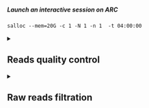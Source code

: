 ##### Launch an interactive session on ARC
    salloc --mem=20G -c 1 -N 1 -n 1  -t 04:00:00

<details>
<summary> 

## Reads quality control </summary>

### Reads quality control report - [FastQC](https://www.bioinformatics.babraham.ac.uk/projects/fastqc/Help/) and [multiqc](https://github.com/MultiQC/MultiQC)
#### Installation
    conda create --prefix ~/bio/bin/fastqc_env
    conda activate ~/bio/bin/fastqc_env
    conda install -c bioconda fastqc
    conda install -c bioconda multiqc
    fastqc -h
    multiqc -h
    
#### Slurm - fastqc.slurm
    
    #!/bin/bash
    #SBATCH --job-name=fastqc      # Job name
    #SBATCH --output=%x.log  # Job's standard output and error log
    #SBATCH --nodes=1             # Run all processes on a single node
    #SBATCH --ntasks=1            # Run 1 tasks
    #SBATCH --cpus-per-task=30    # Number of CPU cores per task
    #SBATCH --mem=50G            # Job memory request
    #SBATCH --time=50:00:00       #
    #SBATCH --mail-user=lianchun.yi1@ucalgary.ca  # Send the job information to this email
    #SBATCH --mail-type=ALL                       # Send the type: <BEGIN><FAIL><END>
    pwd; hostname; date

    conda activate /home/lianchun.yi1/bio/bin/fastqc_env
    cd /work/ebg_lab/eb/250409_A00906_0696_AH3LM3DMX2-BaseCalls/Shotgun-metatranscri
    fastqc Li5245{1..8}/*.gz Li5247{1..6}/*.gz -o /work/ebg_lab/eb/overwinter/2025Apr/fastqc --svg --noextract -t 30 -k 10
    cd /work/ebg_lab/eb/overwinter/2025Apr/fastqc
    multiqc -o ./ -n rawReads ./

</details>

<details>
<summary>

## Raw reads filtration </summary>
### Installation
    wget https://sourceforge.net/projects/bbmap/files/BBMap_39.10.tar.gz/download -O BBMap.tar.gz
    tar -xvzf BBMap.tar.gz
    rm BBMap.tar.gz
    nano ~/.bashrc # export PATH=$PATH:/home/lianchun.yi1/software/bbmap
    source ~/.bashrc
    bbmap.sh --version

### bbduk.slurm
    #!/bin/bash
    #SBATCH --job-name=bbduk
    #SBATCH --output=%x.log
    #SBATCH --nodes=1
    #SBATCH --ntasks=1
    #SBATCH --cpus-per-task=32    # Number of CPU cores per task
    #SBATCH --mem=100G            # Job memory request
    #SBATCH --time=150:00:00
    #SBATCH --mail-user=lianchun.yi1@ucalgary.ca  # Send the job information to this email
    #SBATCH --mail-type=ALL                       # Send the type: <BEGIN><FAIL><END>
    pwd; hostname; date

    INPUT_DIR="/work/ebg_lab/eb/250409_A00906_0696_AH3LM3DMX2-BaseCalls/Shotgun-metatranscri/"
    OUTPUT_DIR="/work/ebg_lab/eb/overwinter/2025Apr/"

    SAMPLES=$(ls ${INPUT_DIR}/*/LY-*_R1_001.fastq.gz | sed 's/_L00.*_R1_001.fastq.gz//' | sort -u)

    for SAMPLE_PREFIX in $SAMPLES; do

        BASENAME=$(basename $SAMPLE_PREFIX | awk -F'LY-' '{print $2}')
        echo "Processing $BASENAME ..."

        MERGED_R1=${OUTPUT_DIR}/${BASENAME}_merged_R1.fastq.gz
        MERGED_R2=${OUTPUT_DIR}/${BASENAME}_merged_R2.fastq.gz

        cat ${SAMPLE_PREFIX}_L00*_R1_001.fastq.gz > $MERGED_R1
        cat ${SAMPLE_PREFIX}_L00*_R2_001.fastq.gz > $MERGED_R2

        # trimming
        bbduk.sh \
            in1=$MERGED_R1 \
            in2=$MERGED_R2 \
            out1=${OUTPUT_DIR}/${BASENAME}_trimmed_R1.fastq.gz \
            out2=${OUTPUT_DIR}/${BASENAME}_trimmed_R2.fastq.gz \
            ftm=5 \
            t=32

        # adapter trimming
        bbduk.sh \
            in1=${OUTPUT_DIR}/${BASENAME}_trimmed_R1.fastq.gz \
            in2=${OUTPUT_DIR}/${BASENAME}_trimmed_R2.fastq.gz \
            out1=${OUTPUT_DIR}/${BASENAME}_tbo_R1.fastq.gz \
            out2=${OUTPUT_DIR}/${BASENAME}_tbo_R2.fastq.gz \
            tbo tpe k=23 mink=11 hdist=1 ktrim=r \
            t=32

        # remove Phix contamination
        bbduk.sh \
            in1=${OUTPUT_DIR}/${BASENAME}_tbo_R1.fastq.gz \
            in2=${OUTPUT_DIR}/${BASENAME}_tbo_R2.fastq.gz \
            out1=${OUTPUT_DIR}/${BASENAME}_phix_removed_R1.fastq.gz \
            out2=${OUTPUT_DIR}/${BASENAME}_phix_removed_R2.fastq.gz \
            ref=~/software/bbmap/resources/phix174_ill.ref.fa.gz \
            k=31 hdist=1 \
            t=32

        # quality filtering
        bbduk.sh \
            in1=${OUTPUT_DIR}/${BASENAME}_phix_removed_R1.fastq.gz \
            in2=${OUTPUT_DIR}/${BASENAME}_phix_removed_R2.fastq.gz \
            out1=${OUTPUT_DIR}/${BASENAME}_final_R1.fastq.gz \
            out2=${OUTPUT_DIR}/${BASENAME}_final_R2.fastq.gz \
            qtrim=rl trimq=15 minlength=30 \
            t=32

        # delete intermediate files
        rm $MERGED_R1 $MERGED_R2 \
        ${OUTPUT_DIR}/${BASENAME}_trimmed_*.fastq.gz \
        ${OUTPUT_DIR}/${BASENAME}_tbo_*.fastq.gz \
        ${OUTPUT_DIR}/${BASENAME}_phix_removed_*.fastq.gz

        echo "Finished processing $BASENAME"
    done
</details>
    
